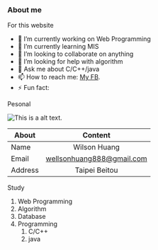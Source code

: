 ### About me

For this website

- 🔭 I’m currently working on Web Programming
- 🌱 I’m currently learning MIS
- 👯 I’m looking to collaborate on anything
- 🤔 I’m looking for help with algorithm
- 💬 Ask me about C/C++/java
- 📫 How to reach me: [My FB](https://www.facebook.com/wellsonhuang).
- ⚡ Fun fact:

Pesonal 



![This is a alt text.](https://external-content.duckduckgo.com/iu/?u=https%3A%2F%2Ftse4.mm.bing.net%2Fth%3Fid%3DOIP.zT5zHIKVA94UIOBeQwsaLwHaCa%26pid%3DApi&f=1)


| About         | Content       |
| ------------- |:-------------:|
| Name          | Wilson Huang |
| Email         | wellsonhuang888@gmail.com   |
| Address       | Taipei Beitou |


Study

1. Web Programming
2. Algorithm
3. Database
4. Programming
    1. C/C++
    1. java
